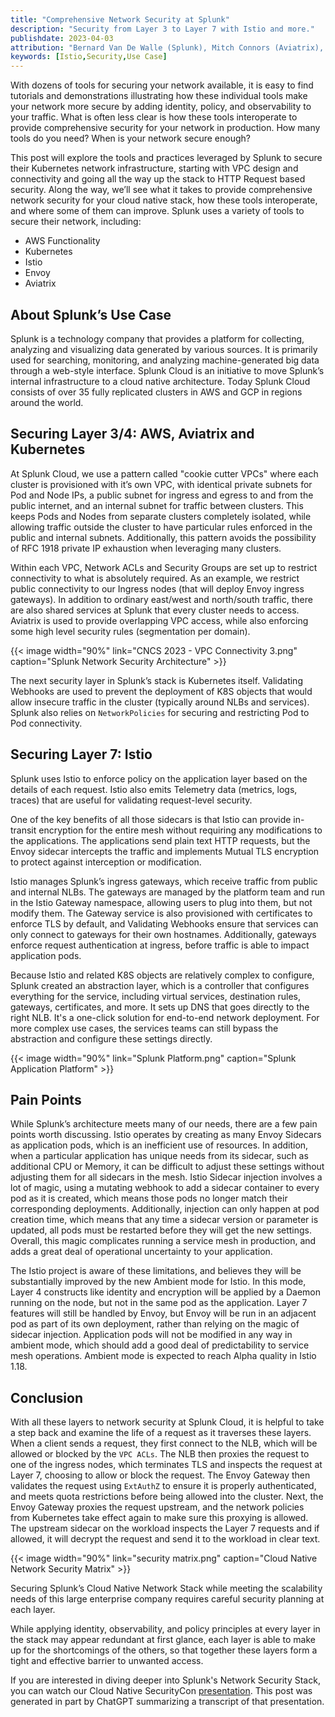 ```yaml
---
title: "Comprehensive Network Security at Splunk"
description: "Security from Layer 3 to Layer 7 with Istio and more."
publishdate: 2023-04-03
attribution: "Bernard Van De Walle (Splunk), Mitch Connors (Aviatrix), ChatGPT"
keywords: [Istio,Security,Use Case]
---
```


With dozens of tools for securing your network available, it is easy to find tutorials and demonstrations illustrating how these individual tools make your network more secure by adding identity, policy, and observability to your traffic.  What is often less clear is how these tools interoperate to provide comprehensive security for your network in production.  How many tools do you need?  When is your network secure enough?

This post will explore the tools and practices leveraged by Splunk to secure their Kubernetes network infrastructure, starting with VPC design and connectivity and going all the way up the stack to HTTP Request based security.  Along the way, we’ll see what it takes to provide comprehensive network security for your cloud native stack, how these tools interoperate, and where some of them can improve.  Splunk uses a variety of tools to secure their network, including:

* AWS Functionality
* Kubernetes
* Istio
* Envoy
* Aviatrix

## About Splunk’s Use Case

Splunk is a technology company that provides a platform for collecting, analyzing and visualizing data generated by various sources. It is primarily used for searching, monitoring, and analyzing machine-generated big data through a web-style interface.  Splunk Cloud is an initiative to move Splunk’s internal infrastructure to a cloud native architecture.  Today Splunk Cloud consists of over 35 fully replicated clusters in AWS and GCP in regions around the world.

## Securing Layer 3/4: AWS, Aviatrix and Kubernetes

At Splunk Cloud, we use a pattern called "cookie cutter VPCs" where each cluster is provisioned with it’s own VPC, with identical private subnets for Pod and Node IPs, a public subnet for ingress and egress to and from the public internet, and an internal subnet for traffic between clusters.  This keeps Pods and Nodes from separate clusters completely isolated, while allowing traffic outside the cluster to have particular rules enforced in the public and internal subnets.  Additionally, this pattern avoids the possibility of RFC 1918 private IP exhaustion when leveraging many clusters.

Within each VPC, Network ACLs and Security Groups are set up to restrict connectivity to what is absolutely required. As an example, we restrict public connectivity to our Ingress nodes (that will deploy Envoy ingress gateways).  In addition to ordinary east/west and north/south traffic, there are also shared services at Splunk that every cluster needs to access. Aviatrix is used to provide overlapping VPC access, while also enforcing some high level security rules (segmentation per domain).

{{< image width="90%"
    link="CNCS 2023 - VPC Connectivity 3.png"
    caption="Splunk Network Security Architecture"
    >}}

The next security layer in Splunk’s stack is Kubernetes itself. Validating Webhooks are used to prevent the deployment of K8S objects that would allow insecure traffic in the cluster (typically around NLBs and services).  Splunk also relies on `NetworkPolicies` for securing and restricting Pod to Pod connectivity.

## Securing Layer 7: Istio

Splunk uses Istio to enforce policy on the application layer based on the details of each request. Istio also emits Telemetry data (metrics, logs, traces) that are useful for validating request-level security.

One of the key benefits of all those sidecars is that Istio can provide in-transit encryption for the entire mesh without requiring any modifications to the applications. The applications send plain text HTTP requests, but the Envoy sidecar intercepts the traffic and implements Mutual TLS encryption to protect against interception or modification.

Istio manages Splunk’s ingress gateways, which receive traffic from public and internal NLBs.  The gateways are managed by the platform team and run in the Istio Gateway namespace, allowing users to plug into them, but not modify them. The Gateway service is also provisioned with certificates to enforce TLS by default, and Validating Webhooks ensure that services can only connect to gateways for their own hostnames.  Additionally, gateways enforce request authentication at ingress, before traffic is able to impact application pods.

Because Istio and related K8S objects are relatively complex to configure, Splunk created an abstraction layer, which is a controller that configures everything for the service, including virtual services, destination rules, gateways, certificates, and more. It sets up DNS that goes directly to the right NLB. It's a one-click solution for end-to-end network deployment.  For more complex use cases, the services teams can still bypass the abstraction and configure these settings directly.

{{< image width="90%"
    link="Splunk Platform.png"
    caption="Splunk Application Platform"
    >}}

## Pain Points

While Splunk’s architecture meets many of our needs, there are a few pain points worth discussing.  Istio operates by creating as many Envoy Sidecars as application pods, which is an inefficient use of resources.  In addition, when a particular application has unique needs from its sidecar, such as additional CPU or Memory, it can be difficult to adjust these settings without adjusting them for all sidecars in the mesh.  Istio Sidecar injection involves a lot of magic, using a mutating webhook to add a sidecar container to every pod as it is created, which means those pods no longer match their corresponding deployments.  Additionally, injection can only happen at pod creation time, which means that any time a sidecar version or parameter is updated, all pods must be restarted before they will get the new settings.  Overall, this magic complicates running a service mesh in production, and adds a great deal of operational uncertainty to your application.

The Istio project is aware of these limitations, and believes they will be substantially improved by the new Ambient mode for Istio.  In this mode, Layer 4 constructs like identity and encryption will be applied by a Daemon running on the node, but not in the same pod as the application.  Layer 7 features will still be handled by Envoy, but Envoy will be run in an adjacent pod as part of its own deployment, rather than relying on the magic of sidecar injection.  Application pods will not be modified in any way in ambient mode, which should add a good deal of predictability to service mesh operations.  Ambient mode is expected to reach Alpha quality in Istio 1.18.

## Conclusion

With all these layers to network security at Splunk Cloud, it is helpful to take a step back and examine the life of a request as it traverses these layers.  When a client sends a request, they first connect to the NLB, which will be allowed or blocked by the `VPC ACLs`. The NLB then proxies the request to one of the ingress nodes, which terminates TLS and inspects the request at Layer 7, choosing to allow or block the request. The Envoy Gateway then validates the request using `ExtAuthZ` to ensure it is properly authenticated, and meets quota restrictions before being allowed into the cluster. Next, the Envoy Gateway proxies the request upstream, and the network policies from Kubernetes take effect again to make sure this proxying is allowed. The upstream sidecar on the workload inspects the Layer 7 requests and if allowed, it will decrypt the request and send it to the workload in clear text.

{{< image width="90%"
    link="security matrix.png"
    caption="Cloud Native Network Security Matrix"
    >}}

Securing Splunk’s Cloud Native Network Stack while meeting the scalability needs of this large enterprise company requires careful security planning at each layer.

While applying identity, observability, and policy principles at every layer in the stack may appear redundant at first glance, each layer is able to make up for the shortcomings of the others, so that together these layers form a tight and effective barrier to unwanted access.

If you are interested in diving deeper into Splunk's Network Security Stack, you can watch our Cloud Native SecurityCon [presentation](https://youtu.be/OuRQnJKIEaM).  This post was generated in part by ChatGPT summarizing a transcript of that presentation.
